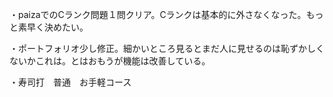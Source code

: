 ・paizaでのCランク問題１問クリア。Cランクは基本的に外さなくなった。もっと素早く決めたい。

・ポートフォリオ少し修正。細かいところ見るとまだ人に見せるのは恥ずかしくないかこれは。とはおもうが機能は改善している。

・寿司打　普通　お手軽コース
